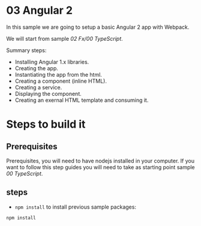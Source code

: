 # 03 Angular 2

In this sample we are going to setup a basic Angular 2 app with Webpack.

We will start from sample _02 Fx/00 TypeScript_.

Summary steps:
 - Installing Angular 1.x libraries.
 - Creating the app.
 - Instantiating the app from the html.
 - Creating a component (inline HTML).
 - Creating a service.
 - Displaying the component.
 - Creating an exernal HTML template and consuming it.

# Steps to build it

## Prerequisites

Prerequisites, you will need to have nodejs installed in your computer. If you want to follow this step guides you will need to take as starting point sample _00 TypeScript_.

## steps

- `npm install` to install previous sample packages:

```
npm install
```
